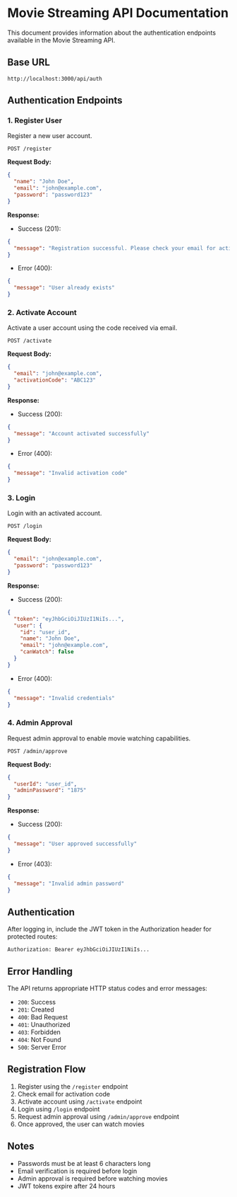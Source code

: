 # Movie Streaming API Documentation

This document provides information about the authentication endpoints available in the Movie Streaming API.

## Base URL
```
http://localhost:3000/api/auth
```

## Authentication Endpoints

### 1. Register User
Register a new user account.

```http
POST /register
```

**Request Body:**
```json
{
  "name": "John Doe",
  "email": "john@example.com",
  "password": "password123"
}
```

**Response:**
- Success (201):
```json
{
  "message": "Registration successful. Please check your email for activation code."
}
```
- Error (400):
```json
{
  "message": "User already exists"
}
```

### 2. Activate Account
Activate a user account using the code received via email.

```http
POST /activate
```

**Request Body:**
```json
{
  "email": "john@example.com",
  "activationCode": "ABC123"
}
```

**Response:**
- Success (200):
```json
{
  "message": "Account activated successfully"
}
```
- Error (400):
```json
{
  "message": "Invalid activation code"
}
```

### 3. Login
Login with an activated account.

```http
POST /login
```

**Request Body:**
```json
{
  "email": "john@example.com",
  "password": "password123"
}
```

**Response:**
- Success (200):
```json
{
  "token": "eyJhbGciOiJIUzI1NiIs...",
  "user": {
    "id": "user_id",
    "name": "John Doe",
    "email": "john@example.com",
    "canWatch": false
  }
}
```
- Error (400):
```json
{
  "message": "Invalid credentials"
}
```

### 4. Admin Approval
Request admin approval to enable movie watching capabilities.

```http
POST /admin/approve
```

**Request Body:**
```json
{
  "userId": "user_id",
  "adminPassword": "1875"
}
```

**Response:**
- Success (200):
```json
{
  "message": "User approved successfully"
}
```
- Error (403):
```json
{
  "message": "Invalid admin password"
}
```

## Authentication

After logging in, include the JWT token in the Authorization header for protected routes:

```http
Authorization: Bearer eyJhbGciOiJIUzI1NiIs...
```

## Error Handling

The API returns appropriate HTTP status codes and error messages:

- `200`: Success
- `201`: Created
- `400`: Bad Request
- `401`: Unauthorized
- `403`: Forbidden
- `404`: Not Found
- `500`: Server Error

## Registration Flow

1. Register using the `/register` endpoint
2. Check email for activation code
3. Activate account using `/activate` endpoint
4. Login using `/login` endpoint
5. Request admin approval using `/admin/approve` endpoint
6. Once approved, the user can watch movies

## Notes

- Passwords must be at least 6 characters long
- Email verification is required before login
- Admin approval is required before watching movies
- JWT tokens expire after 24 hours